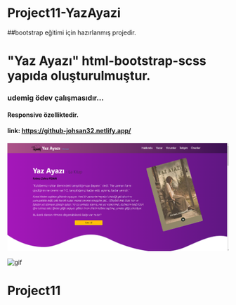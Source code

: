 # Project11-YazAyazi
##bootstrap eğitimi için hazırlanmış projedir.

# "Yaz Ayazı" html-bootstrap-scss yapıda oluşturulmuştur.


### udemig ödev çalışmasıdır...

#### Responsive özelliktedir.

#### link: https://github-johsan32.netlify.app/

![print-screen](secreen.png)


![gif](video.gif)

# Project11
